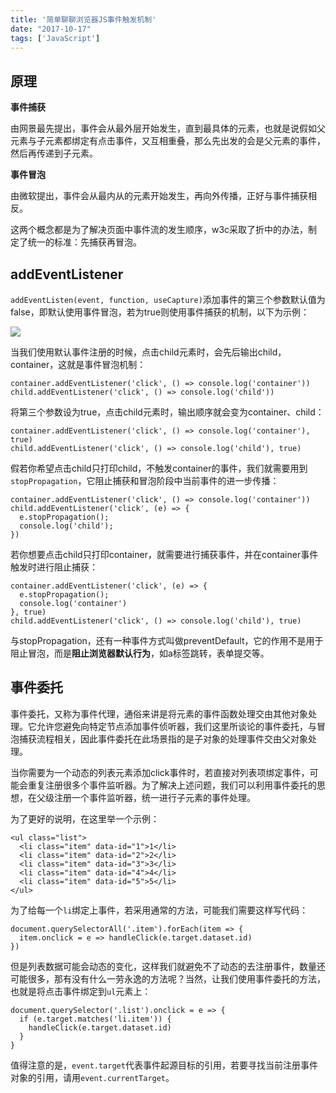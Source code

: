```yaml
---
title: '简单聊聊浏览器JS事件触发机制'
date: "2017-10-17"
tags: ['JavaScript']
---
```

## 原理

**事件捕获**

由网景最先提出，事件会从最外层开始发生，直到最具体的元素，也就是说假如父元素与子元素都绑定有点击事件，又互相重叠，那么先出发的会是父元素的事件，然后再传递到子元素。

**事件冒泡**

由微软提出，事件会从最内从的元素开始发生，再向外传播，正好与事件捕获相反。



这两个概念都是为了解决页面中事件流的发生顺序，w3c采取了折中的办法，制定了统一的标准：先捕获再冒泡。

## addEventListener

`addEventListen(event, function, useCapture)`添加事件的第三个参数默认值为false，即默认使用事件冒泡，若为true则使用事件捕获的机制，以下为示例：

![](/static/imgs/冒泡捕获.png)

当我们使用默认事件注册的时候，点击child元素时，会先后输出child，container，这就是事件冒泡机制：
```
container.addEventListener('click', () => console.log('container'))
child.addEventListener('click', () => console.log('child'))
```

将第三个参数设为true，点击child元素时，输出顺序就会变为container、child：
```
container.addEventListener('click', () => console.log('container'), true)
child.addEventListener('click', () => console.log('child'), true)
```

假若你希望点击child只打印child，不触发container的事件，我们就需要用到`stopPropagation`，它阻止捕获和冒泡阶段中当前事件的进一步传播：

```
container.addEventListener('click', () => console.log('container'))
child.addEventListener('click', (e) => {
  e.stopPropagation(); 
  console.log('child');
})
```

若你想要点击child只打印container，就需要进行捕获事件，并在container事件触发时进行阻止捕获：
```
container.addEventListener('click', (e) => {
  e.stopPropagation(); 
  console.log('container')
}, true)
child.addEventListener('click', () => console.log('child'), true)
```

与stopPropagation，还有一种事件方式叫做preventDefault，它的作用不是用于阻止冒泡，而是**阻止浏览器默认行为**，如a标签跳转，表单提交等。

## 事件委托

事件委托，又称为事件代理，通俗来讲是将元素的事件函数处理交由其他对象处理。它允许您避免向特定节点添加事件侦听器，我们这里所谈论的事件委托，与冒泡捕获流程相关，因此事件委托在此场景指的是子对象的处理事件交由父对象处理。

当你需要为一个动态的列表元素添加click事件时，若直接对列表项绑定事件，可能会重复注册很多个事件监听器。为了解决上述问题，我们可以利用事件委托的思想，在父级注册一个事件监听器，统一进行子元素的事件处理。

为了更好的说明，在这里举一个示例：
```
<ul class="list">
  <li class="item" data-id="1">1</li>
  <li class="item" data-id="2">2</li>
  <li class="item" data-id="3">3</li>
  <li class="item" data-id="4">4</li>
  <li class="item" data-id="5">5</li>
</ul>
```

为了给每一个`li`绑定上事件，若采用通常的方法，可能我们需要这样写代码：
```
document.querySelectorAll('.item').forEach(item => {
  item.onclick = e => handleClick(e.target.dataset.id)
})
```

但是列表数据可能会动态的变化，这样我们就避免不了动态的去注册事件，数量还可能很多，那有没有什么一劳永逸的方法呢？当然，让我们使用事件委托的方法，也就是将点击事件绑定到`ul`元素上：
```
document.querySelector('.list').onclick = e => {
  if (e.target.matches('li.item')) {
    handleClick(e.target.dataset.id)
  }
}
```

值得注意的是，`event.target`代表事件起源目标的引用，若要寻找当前注册事件对象的引用，请用`event.currentTarget`。
